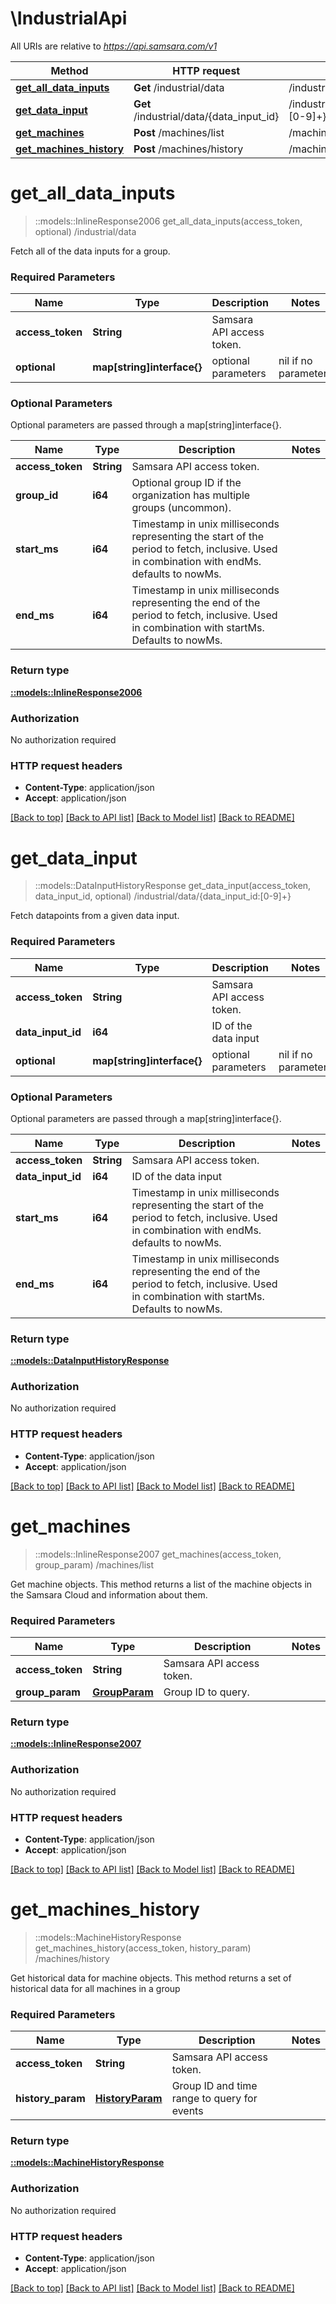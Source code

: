 # \IndustrialApi

All URIs are relative to *https://api.samsara.com/v1*

Method | HTTP request | Description
------------- | ------------- | -------------
[**get_all_data_inputs**](IndustrialApi.md#get_all_data_inputs) | **Get** /industrial/data | /industrial/data
[**get_data_input**](IndustrialApi.md#get_data_input) | **Get** /industrial/data/{data_input_id} | /industrial/data/{data_input_id:[0-9]+}
[**get_machines**](IndustrialApi.md#get_machines) | **Post** /machines/list | /machines/list
[**get_machines_history**](IndustrialApi.md#get_machines_history) | **Post** /machines/history | /machines/history


# **get_all_data_inputs**
> ::models::InlineResponse2006 get_all_data_inputs(access_token, optional)
/industrial/data

Fetch all of the data inputs for a group.

### Required Parameters

Name | Type | Description  | Notes
------------- | ------------- | ------------- | -------------
  **access_token** | **String**| Samsara API access token. | 
 **optional** | **map[string]interface{}** | optional parameters | nil if no parameters

### Optional Parameters
Optional parameters are passed through a map[string]interface{}.

Name | Type | Description  | Notes
------------- | ------------- | ------------- | -------------
 **access_token** | **String**| Samsara API access token. | 
 **group_id** | **i64**| Optional group ID if the organization has multiple groups (uncommon). | 
 **start_ms** | **i64**| Timestamp in unix milliseconds representing the start of the period to fetch, inclusive. Used in combination with endMs. defaults to nowMs. | 
 **end_ms** | **i64**| Timestamp in unix milliseconds representing the end of the period to fetch, inclusive. Used in combination with startMs. Defaults to nowMs. | 

### Return type

[**::models::InlineResponse2006**](inline_response_200_6.md)

### Authorization

No authorization required

### HTTP request headers

 - **Content-Type**: application/json
 - **Accept**: application/json

[[Back to top]](#) [[Back to API list]](../README.md#documentation-for-api-endpoints) [[Back to Model list]](../README.md#documentation-for-models) [[Back to README]](../README.md)

# **get_data_input**
> ::models::DataInputHistoryResponse get_data_input(access_token, data_input_id, optional)
/industrial/data/{data_input_id:[0-9]+}

Fetch datapoints from a given data input.

### Required Parameters

Name | Type | Description  | Notes
------------- | ------------- | ------------- | -------------
  **access_token** | **String**| Samsara API access token. | 
  **data_input_id** | **i64**| ID of the data input | 
 **optional** | **map[string]interface{}** | optional parameters | nil if no parameters

### Optional Parameters
Optional parameters are passed through a map[string]interface{}.

Name | Type | Description  | Notes
------------- | ------------- | ------------- | -------------
 **access_token** | **String**| Samsara API access token. | 
 **data_input_id** | **i64**| ID of the data input | 
 **start_ms** | **i64**| Timestamp in unix milliseconds representing the start of the period to fetch, inclusive. Used in combination with endMs. defaults to nowMs. | 
 **end_ms** | **i64**| Timestamp in unix milliseconds representing the end of the period to fetch, inclusive. Used in combination with startMs. Defaults to nowMs. | 

### Return type

[**::models::DataInputHistoryResponse**](DataInputHistoryResponse.md)

### Authorization

No authorization required

### HTTP request headers

 - **Content-Type**: application/json
 - **Accept**: application/json

[[Back to top]](#) [[Back to API list]](../README.md#documentation-for-api-endpoints) [[Back to Model list]](../README.md#documentation-for-models) [[Back to README]](../README.md)

# **get_machines**
> ::models::InlineResponse2007 get_machines(access_token, group_param)
/machines/list

Get machine objects. This method returns a list of the machine objects in the Samsara Cloud and information about them.

### Required Parameters

Name | Type | Description  | Notes
------------- | ------------- | ------------- | -------------
  **access_token** | **String**| Samsara API access token. | 
  **group_param** | [**GroupParam**](GroupParam.md)| Group ID to query. | 

### Return type

[**::models::InlineResponse2007**](inline_response_200_7.md)

### Authorization

No authorization required

### HTTP request headers

 - **Content-Type**: application/json
 - **Accept**: application/json

[[Back to top]](#) [[Back to API list]](../README.md#documentation-for-api-endpoints) [[Back to Model list]](../README.md#documentation-for-models) [[Back to README]](../README.md)

# **get_machines_history**
> ::models::MachineHistoryResponse get_machines_history(access_token, history_param)
/machines/history

Get historical data for machine objects. This method returns a set of historical data for all machines in a group

### Required Parameters

Name | Type | Description  | Notes
------------- | ------------- | ------------- | -------------
  **access_token** | **String**| Samsara API access token. | 
  **history_param** | [**HistoryParam**](HistoryParam.md)| Group ID and time range to query for events | 

### Return type

[**::models::MachineHistoryResponse**](MachineHistoryResponse.md)

### Authorization

No authorization required

### HTTP request headers

 - **Content-Type**: application/json
 - **Accept**: application/json

[[Back to top]](#) [[Back to API list]](../README.md#documentation-for-api-endpoints) [[Back to Model list]](../README.md#documentation-for-models) [[Back to README]](../README.md)

